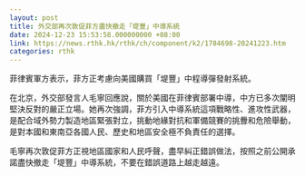 ```yaml
---
layout: post
title: 外交部再次敦促菲方盡快撤走「堤豐」中導系統
date: 2024-12-23 15:53:58.000000000 +08:00
link: https://news.rthk.hk/rthk/ch/component/k2/1784698-20241223.htm
categories: rthk
---
```


菲律賓軍方表示，菲方正考慮向美國購買「堤豐」中程導彈發射系統。

在北京，外交部發言人毛寧回應說，關於美國在菲律賓部署中導，中方已多次闡明堅決反對的嚴正立場。她再次強調，菲方引入中導系統這項戰略性、進攻性武器，是配合域外勢力製造地區緊張對立，挑動地緣對抗和軍備競賽的挑釁和危險舉動，是對本國和東南亞各國人民、歷史和地區安全極不負責任的選擇。

毛寧再次敦促菲方正視地區國家和人民呼聲，盡早糾正錯誤做法，按照之前公開承諾盡快撤走「堤豐」中導系統，不要在錯誤道路上越走越遠。
